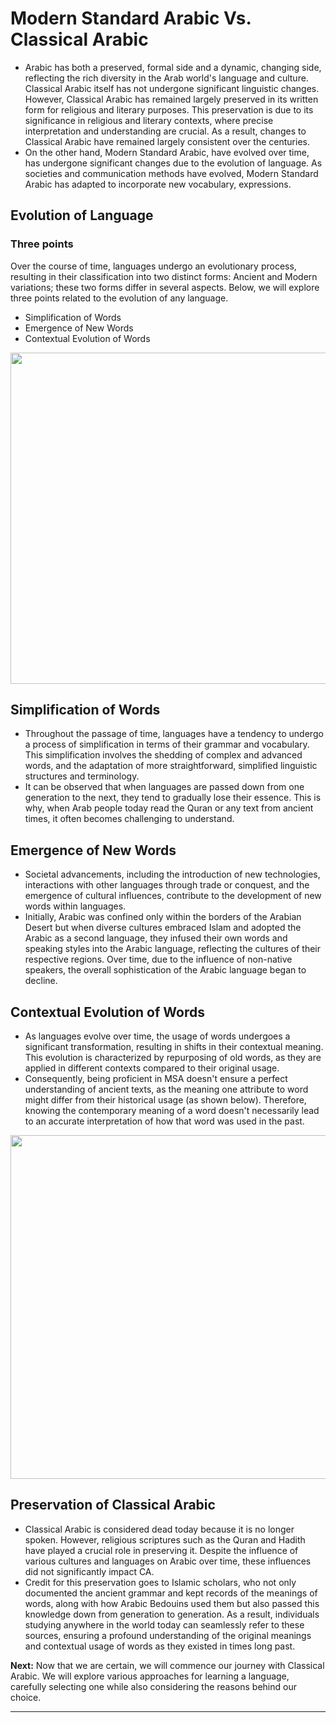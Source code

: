 # Modern Standard Arabic Vs. Classical Arabic
- Arabic has both a preserved, formal side and a dynamic, changing side, reflecting the rich diversity in the Arab world's language and culture. Classical Arabic itself has not undergone significant linguistic changes. However, Classical Arabic has remained largely preserved in its written form for religious and literary purposes. This preservation is due to its significance in religious and literary contexts, where precise interpretation and understanding are crucial. As a result, changes to Classical Arabic have remained largely consistent over the centuries.
- On the other hand, Modern Standard Arabic, have evolved over time, has undergone significant changes due to the evolution of language. As societies and communication methods have evolved, Modern Standard Arabic has adapted to incorporate new vocabulary, expressions. 

## Evolution of Language
### Three points
Over the course of time, languages undergo an evolutionary process, resulting in their classification into two distinct forms: Ancient and Modern variations; these two forms differ in several aspects. Below, we will explore three points related to the evolution of any language.
- Simplification of Words
- Emergence of New Words
- Contextual Evolution of Words

<p align="center">
  <img src="https://github.com/mdfnam/QnA/assets/156814846/dcb65fa3-2c67-472f-9537-0b428d025c87" width="530">
</p>

## Simplification of Words
- Throughout the passage of time, languages have a tendency to undergo a process of simplification in terms of their grammar and vocabulary. This simplification involves the shedding of complex and advanced words, and the adaptation of more straightforward, simplified linguistic structures and terminology.
- It can be observed that when languages are passed down from one generation to the next, they tend to gradually lose their essence. This is why, when Arab people today read the Quran or any text from ancient times, it often becomes challenging to understand.

## Emergence of New Words
- Societal advancements, including the introduction of new technologies, interactions with other languages through trade or conquest, and the emergence of cultural influences, contribute to the development of new words within languages.
- Initially, Arabic was confined only within the borders of the Arabian Desert but when diverse cultures embraced Islam and adopted the Arabic as a second language, they infused their own words and speaking styles into the Arabic language, reflecting the cultures of their respective regions. Over time, due to the influence of non-native speakers, the overall sophistication of the Arabic language began to decline.

## Contextual Evolution of Words
- As languages evolve over time, the usage of words undergoes a significant transformation, resulting in shifts in their contextual meaning. This evolution is characterized by repurposing of old words, as they are applied in different contexts compared to their original usage.
- Consequently, being proficient in MSA doesn't ensure a perfect understanding of ancient texts, as the meaning one attribute to word might differ from their historical usage (as shown below). Therefore, knowing the contemporary meaning of a word doesn't necessarily lead to an accurate interpretation of how that word was used in the past.

<p align="center">
  <img src="https://github.com/mdfnam/QnA/assets/156814846/8c879ece-1190-4c30-bae3-74d8264eb765" width="550">
</p>

## Preservation of Classical Arabic
- Classical Arabic is considered dead today because it is no longer spoken. However, religious scriptures such as the Quran and Hadith have played a crucial role in preserving it. Despite the influence of various cultures and languages on Arabic over time, these influences did not significantly impact CA.
- Credit for this preservation goes to Islamic scholars, who not only documented the ancient grammar and kept records of the meanings of words, along with how Arabic Bedouins used them but also passed this knowledge down from generation to generation. As a result, individuals studying anywhere in the world today can seamlessly refer to these sources, ensuring a profound understanding of the original meanings and contextual usage of words as they existed in times long past.

**Next:** Now that we are certain, we will commence our journey with Classical Arabic. We will explore various approaches for learning a language, carefully selecting one while also considering the reasons behind our choice.

---
